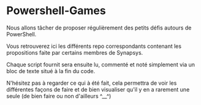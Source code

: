 # Powershell-Games

Nous allons tâcher de proposer régulièrement des petits défis autours de PowerShell.

Vous retrouverez ici les différents repo correspondants contenant les propositions faite par certains membres de Synapsys.

Chaque script fournit sera ensuite lu, commenté et noté simplement via un bloc de texte situé à la fin du code.

N'hésitez pas à regarder ce qui à été fait, cela permettra de voir les différentes façons de faire et de bien visualiser qu'il y en a rarement une seule (de bien faire ou non d'ailleurs ^__^)